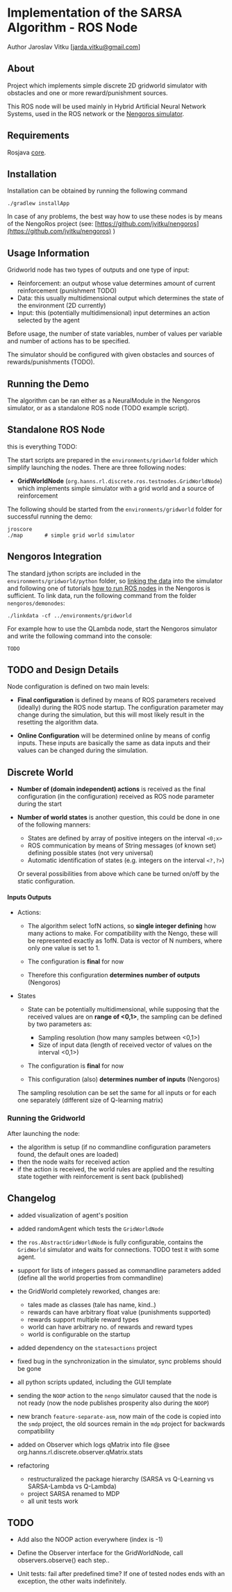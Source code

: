 Implementation of the SARSA Algorithm - ROS Node
====================================================

Author Jaroslav Vitku [jarda.vitku@gmail.com]

About
------

Project which implements simple discrete 2D gridworld simulator with obstacles and one or more reward/punishment sources.

This ROS node will be used mainly in Hybrid Artificial Neural Network Systems, used in the ROS network or the [Nengoros simulator](http://nengoros.wordpress.com). 


Requirements
------------------

Rosjava [core](https://github.com/jvitku/nengoros).

Installation
------------------

Installation can be obtained by running the following command

	./gradlew installApp

In case of any problems, the best way how to use these nodes is by means of the NengoRos project (see: [https://github.com/jvitku/nengoros](https://github.com/jvitku/nengoros) )

Usage Information 
----------------

Gridworld node has two types of outputs and one type of input:

* Reinforcement: an output whose value determines amount of current reinforcement (punishment TODO)
* Data: this usually multidimensional output which determines the state of the environment (2D currently)
* Input: this (potentially multidimensional) input determines an action selected by the agent


Before usage, the number of state variables, number of values per variable and number of actions has to be specified.

The simulator should be configured with given obstacles and sources of rewards/punishments (TODO).

Running the Demo
---------------------

The algorithm can be ran either as a NeuralModule in the Nengoros simulator, or as a standalone ROS node (TODO example script). 

## Standalone ROS Node

this is everything TODO: 

The start scripts are prepared in the `environments/gridworld` folder which simplify launching the nodes. There are three following nodes:

* **GridWorldNode** (`org.hanns.rl.discrete.ros.testnodes.GridWorldNode`) which implements simple simulator with a grid world and a source of reinforcement

The following should be started from the `environments/gridworld` folder for successful running the demo:

	jroscore
	./map		# simple grid world simulator

## Nengoros Integration

The standard jython scripts are included in the `environments/gridworld/python` folder, so [linking the data](http://nengoros.wordpress.com/tutorials/integrating-new-project-with-the-nengoros/) into the simulator and following one of tutorials [how to run ROS nodes](http://nengoros.wordpress.com/tutorials/demo-2-publisher-subscriber/) in the Nengoros is sufficient. To link data, run the following command from the folder `nengoros/demonodes`:

	./linkdata -cf ../environments/gridworld
	
For example how to use the QLambda node, start the Nengoros simulator and write the following command into the console:

	TODO

TODO and Design Details
-----------------------

Node configuration is defined on two main levels:

* **Final configuration** is defined by means of ROS parameters received (ideally) during the ROS node startup. The configuration parameter may change during the simulation, but this will most likely result in the resetting the algorithm data.

* **Online Configuration** will be determined online by means of config inputs. These inputs are basically the same as data inputs and their values can be changed during the simulation.

## Discrete World

* **Number of (domain independent) actions** is received as the final configuration (in the configuration) received as ROS node parameter during the start

* **Number of world states** is another question, this could be done in one of the following manners:

	* States are defined by array of positive integers on the interval `<0;x>`
 	* ROS communication by means of String messages (of known set) defining possible states (not very universal)
 	* Automatic identification of states (e.g. integers on the interval `<?,?>`)

	Or several possibilities from above which cane be turned on/off by the static configuration.


#### Inputs Outputs

* Actions:
	
	* The algorithm select 1ofN actions, so **single integer defining** how many actions to make. For compatibility with the Nengo, these will be represented exactly as 1ofN. Data is vector of N numbers, where only one value is set to 1. 
	
	* The configuration is **final** for now
	* Therefore this configuration **determines number of outputs** (Nengoros)

* States

	* State can be potentially multidimensional, while supposing that the received values are on **range of <0,1>**, the sampling can be defined by two parameters as:
	
		* Sampling resolution (how many samples between <0,1>)
		* Size of input data (length of received vector of values on the interval <0,1>)
		
	* The configuration is **final** for now
	* This configuration (also) **determines number of inputs** (Nengoros)
	
	The sampling resolution can be set the same for all inputs or for each one separately (different size of Q-learning matrix)
	
	
### Running the Gridworld

After launching the node:

* the algorithm is setup (if no commandline configuration parameters found, the default ones are loaded) 
* then the node waits for received action
* if the action is received, the world rules are applied and the resulting state together with reinforcement is sent back (published)

## Changelog

* added visualization of agent's position

* added randomAgent which tests the `GridWorldNode`

* the `ros.AbstractGridWorldNode` is fully configurable, contains the `GridWorld` simulator and waits for connections. TODO test it with some agent.

* support for lists of integers passed as commandline parameters added (define all the world properties from commandline)

* the GridWorld completely reworked, changes are:

	* tales made as classes (tale has name, kind..)
	* rewards can have arbitrary float value (punishments supported)
	* rewards support multiple reward types
	* world can have arbitrary no. of rewards and reward types
	* world is configurable on the startup

* added dependency on the `statesactions` project

* fixed bug in the synchronization in the simulator, sync problems should be gone

* all python scripts updated, including the GUI template
	
* sending the `NOOP` action to the `nengo` simulator caused that the node is not ready (now the node publishes prosperity also during the `NOOP`)

* new branch `feature-separate-asm`, now main of the code is copied into the `smdp` project, the old sources remain in the `mdp` project for backwards compatibility 

* added on Observer which logs qMatrix into file @see org.hanns.rl.discrete.observer.qMatrix.stats

* refactoring

	- restructuralized the package hierarchy (SARSA vs Q-Learning vs SARSA-Lambda vs Q-Lambda)
	- project SARSA renamed to MDP
	- all unit tests work


## TODO


* Add also the NOOP action everywhere (index is -1)
		
* Define the Observer interface for the GridWorldNode, call observers.observe() each step..

* Unit tests: fail after predefined time? If one of tested nodes ends with an exception, the other waits indefinitely.


